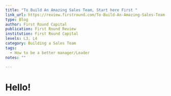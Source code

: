 ```yaml
---
title: "To Build An Amazing Sales Team, Start here First "
link_url: https://review.firstround.com/To-Build-An-Amazing-Sales-Team-Start-Here-First
type: Blog
author: First Round Capital
publication: First Round Review
institution: First Round Capital
levels: L3, L4
category: Building a Sales Team
tags:
  - How to be a better manager/Leader
notes: ""

---
```


# Hello!
